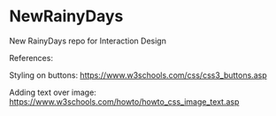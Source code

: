 # NewRainyDays

New RainyDays repo for Interaction Design

References:

Styling on buttons: https://www.w3schools.com/css/css3_buttons.asp

Adding text over image: https://www.w3schools.com/howto/howto_css_image_text.asp
